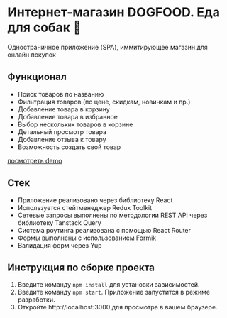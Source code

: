 # Интернет-магазин DOGFOOD. Еда для собак 🐶

Одностраничное приложение (SPA), иммитирующее магазин для онлайн покупок

## Функционал
- Поиск товаров по названию
- Фильтрация товаров (по цене, скидкам, новинкам и пр.)
- Добавление товара в корзину
- Добавление товара в избранное
- Выбор нескольких товаров в корзине
- Детальный просмотр товара
- Добавление отзыва к товару
- Возможность создать свой товар

[посмотреть demo](https://nalivaikoa.github.io/reactDoogFood/)

## Стек
- Приложение реализовано через библиотеку React
- Используется стейтменеджер Redux Toolkit
- Сетевые запросы выполнены по методологии REST API через библиотеку Tanstack Query
- Система роутинга реализована с помощью React Router
- Формы выполнены с использованием Formik
- Валидация форм через Yup

## Инструкция по сборке проекта
1. Введите команду `npm install` для установки зависимостей.
2. Введите команду `npm start`. Приложение запустится в режиме разработки.
3. Откройте http://localhost:3000 для просмотра в вашем браузере. 
